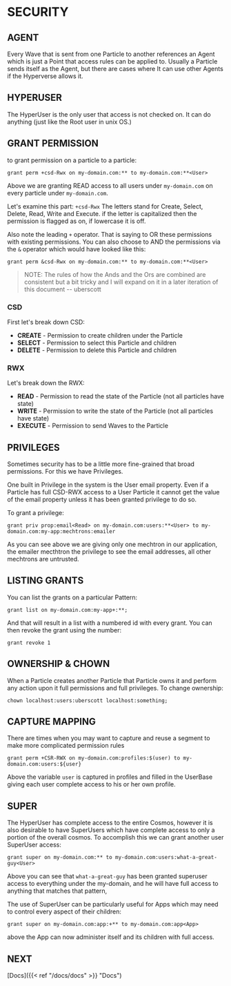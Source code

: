 # SECURITY

## AGENT
Every Wave that is sent from one Particle to another references an Agent which is just a Point that access rules can be applied to. Usually a Particle sends itself as the Agent, but there are cases where It can use other Agents if the Hyperverse allows it.

## HYPERUSER
The HyperUser is the only user that access is not checked on.  It can do anything (just like the Root user in unix OS.)

## GRANT PERMISSION

to grant permission on a particle to a particle:

```
grant perm +csd-Rwx on my-domain.com:** to my-domain.com:**<User>
```

Above we are granting READ access to all users under `my-domain.com` on every particle under `my-domain.com`.

Let's examine this part: `+csd-Rwx`  The letters stand for Create, Select, Delete, Read, Write and Execute.  if the letter is capitalized then the permission is flagged as on, if lowercase it is off.

Also note the leading `+` operator.  That is saying to OR these permissions with existing permissions.  You can also choose to AND the permissions via the `&` operator which would have looked like this:

```
grant perm &csd-Rwx on my-domain.com:** to my-domain.com:**<User>
```

>NOTE: The rules of how the Ands and the Ors are combined are consistent but a bit tricky and I will expand on it in a later iteration of this document -- uberscott
 
### CSD 
First let's break down CSD:
* **CREATE** - Permission to create children under the Particle
* **SELECT** - Permission to select this Particle and children
* **DELETE** - Permission to delete this Particle and children

### RWX
Let's break down the RWX:

* **READ** - Permission to read the state of the Particle (not all particles have state)
* **WRITE** - Permission to write the state of the Particle (not all particles have state)
* **EXECUTE** - Permission to send Waves to the Particle

## PRIVILEGES
Sometimes security has to be a little more fine-grained that broad permissions.  For this we have Privileges.

One built in Privilege in the system is the User email property.  Even if a Particle has full CSD-RWX access to a User Particle it cannot get the value of the email property unless it has been granted privilege to do so.

To grant a privilege:

```
grant priv prop:email<Read> on my-domain.com:users:**<User> to my-domain.com:my-app:mechtrons:emailer
```

As you can see above we are giving only one mechtron in our application, the emailer mecthtron the privilege to see the email addresses, all other mechtrons are untrusted.

## LISTING GRANTS
You can list the grants on a particular Pattern:
```
grant list on my-domain.com:my-app+:**;
```

And that will result in a list with a numbered id with every grant.  You can then revoke the grant using the number:

```
grant revoke 1
```

## OWNERSHIP & CHOWN
When a Particle creates another Particle that Particle owns it and perform any action upon it full permissions and full privileges.  To change ownership:

```
chown localhost:users:uberscott localhost:something;
```

## CAPTURE MAPPING
There are times when you may want to capture and reuse a segment to make more complicated permission rules

```
grant perm +CSR-RWX on my-domain.com:profiles:$(user) to my-domain.com:users:${user}
```

Above the variable `user` is captured in profiles and filled in the UserBase giving each user complete access to his or her own profile.

## SUPER
The HyperUser has complete access to the entire Cosmos, however it is also desirable to have SuperUsers which have complete access to only a portion of the overall cosmos.  To accomplish this we can grant another user SuperUser access:

```
grant super on my-domain.com:** to my-domain.com:users:what-a-great-guy<User>
```

Above you can see that `what-a-great-guy` has been granted superuser access to everything under the my-domain, and he will have full access to anything that matches that pattern,

The use of SuperUser can be particularly useful for Apps which may need to control every aspect of their children:

```
grant super on my-domain.com:app:+** to my-domain.com:app<App>
```

above the App can now administer itself and its children with full access.


## NEXT
[Docs]({{< ref "/docs/docs" >}} "Docs")

















